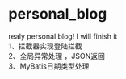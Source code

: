 # personal_blog
realy personal blog! I will finish it  
1、拦截器实现登陆拦截  
2、全局异常处理  ，JSON返回  
3、MyBatis日期类型处理